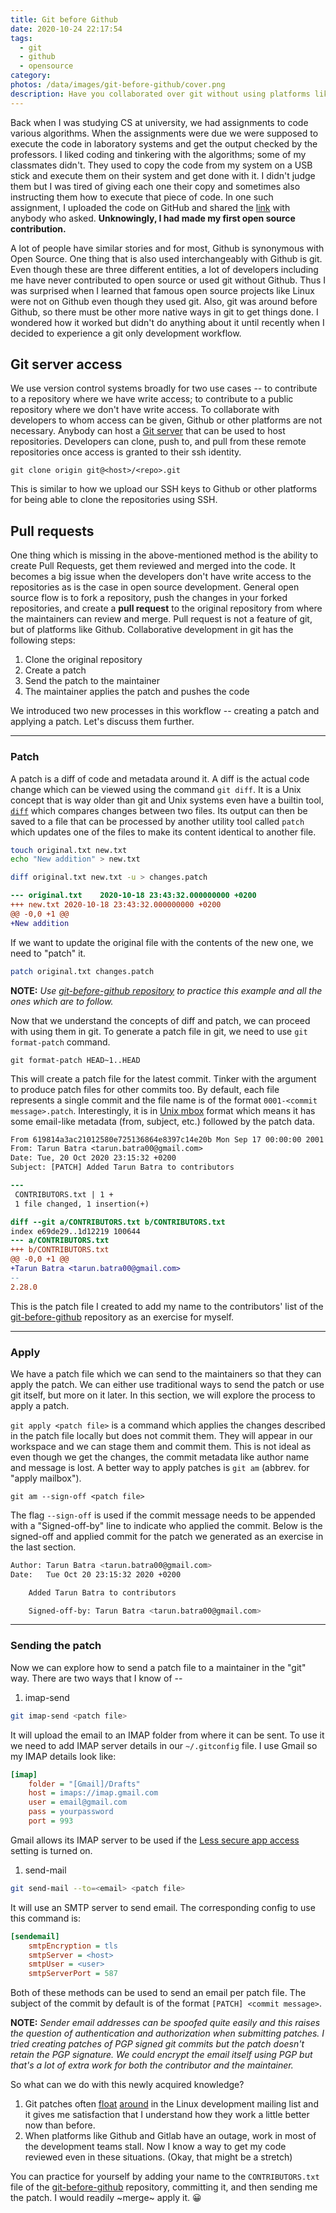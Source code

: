 ```yaml
---
title: Git before Github
date: 2020-10-24 22:17:54
tags:
  - git
  - github
  - opensource
category:
photos: /data/images/git-before-github/cover.png
description: Have you collaborated over git without using platforms like Github? I haven't either. But git is distributed in itself so it is possible and here is how.
---
```


Back when I was studying CS at university, we had assignments to code various algorithms. When the assignments were due we were supposed to execute the code in laboratory systems and get the output checked by the professors. I liked coding and tinkering with the algorithms; some of my classmates didn't. They used to copy the code from my system on a USB stick and execute them on their system and get done with it. I didn't judge them but I was tired of giving each one their copy and sometimes also instructing them how to execute that piece of code. In one such assignment, I uploaded the code on GitHub and shared the [link][re2nfa-repo] with anybody who asked. __Unknowingly, I had made my first open source contribution.__

A lot of people have similar stories and for most, Github is synonymous with Open Source. One thing that is also used interchangeably with Github is git. Even though these are three different entities, a lot of developers including me have never contributed to open source or used git without Github. Thus I was surprised when I learned that famous open source projects like Linux were not on Github even though they used git. Also, git was around before Github, so there must be other more native ways in git to get things done. I wondered how it worked but didn't do anything about it until recently when I decided to experience a git only development workflow.

## Git server access
We use version control systems broadly for two use cases -- to contribute to a repository where we have write access; to contribute to a public repository where we don't have write access. To collaborate with developers to whom access can be given, Github or other platforms are not necessary. Anybody can host a [Git server][git-server-guide] that can be used to host repositories. Developers can clone, push to, and pull from these remote repositories once access is granted to their ssh identity.

```
git clone origin git@<host>/<repo>.git
```

This is similar to how we upload our SSH keys to Github or other platforms for being able to clone the repositories using SSH.

## Pull requests
One thing which is missing in the above-mentioned method is the ability to create Pull Requests, get them reviewed and merged into the code. It becomes a big issue when the developers don't have write access to the repositories as is the case in open source development. General open source flow is to fork a repository, push the changes in your forked repositories, and create a __pull request__ to the original repository from where the maintainers can review and merge. Pull request is not a feature of git, but of platforms like Github. Collaborative development in git has the following steps:
1. Clone the original repository
2. Create a patch
3. Send the patch to the maintainer
4. The maintainer applies the patch and pushes the code

We introduced two new processes in this workflow -- creating a patch and applying a patch. Let's discuss them further.

---
### Patch
A patch is a diff of code and metadata around it. A diff is the actual code change which can be viewed using the command `git diff`. It is a Unix concept that is way older than git and Unix systems even have a builtin tool, [`diff`][diff-man-page] which compares changes between two files. Its output can then be saved to a file that can be processed by another utility tool called `patch` which updates one of the files to make its content identical to another file.
```sh
touch original.txt new.txt
echo "New addition" > new.txt
```
```sh
diff original.txt new.txt -u > changes.patch
```
```patch changes.patch
--- original.txt	2020-10-18 23:43:32.000000000 +0200
+++ new.txt	2020-10-18 23:43:32.000000000 +0200
@@ -0,0 +1 @@
+New addition
```
If we want to update the original file with the contents of the new one, we need to "patch" it.
```sh
patch original.txt changes.patch
```
__NOTE:__ _Use [git-before-github repository][git-before-github-repo] to practice this example and all the ones which are to follow._

Now that we understand the concepts of diff and patch, we can proceed with using them in git. To generate a patch file in git, we need to use `git format-patch` command.
```
git format-patch HEAD~1..HEAD
```

This will create a patch file for the latest commit. Tinker with the argument to produce patch files for other commits too. By default, each file represents a single commit and the file name is of the format `0001-<commit message>.patch`. Interestingly, it is in [Unix mbox][unix-mbox-wiki] format which means it has some email-like metadata (from, subject, etc.) followed by the patch data.
```patch 0001-Added-Tarun-Batra-to-contributors.patch
From 619814a3ac21012580e725136864e8397c14e20b Mon Sep 17 00:00:00 2001
From: Tarun Batra <tarun.batra00@gmail.com>
Date: Tue, 20 Oct 2020 23:15:32 +0200
Subject: [PATCH] Added Tarun Batra to contributors

---
 CONTRIBUTORS.txt | 1 +
 1 file changed, 1 insertion(+)

diff --git a/CONTRIBUTORS.txt b/CONTRIBUTORS.txt
index e69de29..1d12219 100644
--- a/CONTRIBUTORS.txt
+++ b/CONTRIBUTORS.txt
@@ -0,0 +1 @@
+Tarun Batra <tarun.batra00@gmail.com>
--
2.28.0
```
This is the patch file I created to add my name to the contributors' list of the [git-before-github][git-before-github-repo] repository as an exercise for myself.

---
### Apply
We have a patch file which we can send to the maintainers so that they can apply the patch. We can either use traditional ways to send the patch or use git itself, but more on it later. In this section, we will explore the process to apply a patch.

`git apply <patch file>` is a command which applies the changes described in the patch file locally but does not commit them. They will appear in our workspace and we can stage them and commit them. This is not ideal as even though we get the changes, the commit metadata like author name and message is lost. A better way to apply patches is `git am` (abbrev. for "apply mailbox").
```
git am --sign-off <patch file>
```
The flag `--sign-off` is used if the commit message needs to be appended with a "Signed-off-by" line to indicate who applied the commit. Below is the signed-off and applied commit for the patch we generated as an exercise in the last section.
```sh git log
Author: Tarun Batra <tarun.batra00@gmail.com>
Date:   Tue Oct 20 23:15:32 2020 +0200

    Added Tarun Batra to contributors

    Signed-off-by: Tarun Batra <tarun.batra00@gmail.com>
```
---
### Sending the patch
Now we can explore how to send a patch file to a maintainer in the "git" way. There are two ways that I know of --

1. imap-send
```sh
git imap-send <patch file>
```
It will upload the email to an IMAP folder from where it can be sent. To use it we need to add IMAP server details in our `~/.gitconfig` file. I use Gmail so my IMAP details look like:
```ini
[imap]
	folder = "[Gmail]/Drafts"
	host = imaps://imap.gmail.com
	user = email@gmail.com
	pass = yourpassword
	port = 993
```
Gmail allows its IMAP server to be used if the [Less secure app access][google-less-secure-setting] setting is turned on.

1. send-mail
```sh
git send-mail --to=<email> <patch file>
```
It will use an SMTP server to send email. The corresponding config to use this command is:
```ini
[sendemail]
	smtpEncryption = tls
	smtpServer = <host>
	smtpUser = <user>
	smtpServerPort = 587
```
Both of these methods can be used to send an email per patch file. The subject of the commit by default is of the format `[PATCH] <commit message>`.

__NOTE:__ _Sender email addresses can be spoofed quite easily and this raises the question of authentication and authorization when submitting patches. I tried creating patches of PGP signed git commits but the patch doesn't retain the PGP signature. We could encrypt the email itself using PGP but that's a lot of extra work for both the contributor and the maintainer._

So what can we do with this newly acquired knowledge?
1. Git patches often [float][lkml-1] [around][lkml-2] in the Linux development mailing list and it gives me satisfaction that I understand how they work a little better now than before.
2. When platforms like Github and Gitlab have an outage, work in most of the development teams stall. Now I know a way to get my code reviewed even in these situations. (Okay, that might be a stretch)

You can practice for yourself by adding your name to the `CONTRIBUTORS.txt` file of the [git-before-github][git-before-github-repo] repository, committing it, and then sending me the patch. I would readily ~merge~ apply it. 😀

[re2nfa-repo]: https://github.com/tarunbatra/re2nfa
[git-server-guide]: https://git-scm.com/book/en/v2/Git-on-the-Server-Setting-Up-the-Server
[diff-man-page]: https://man7.org/linux/man-pages/man1/diff.1.html
[git-before-github-repo]: https://github.com/tarunbatra/git-before-github
[unix-mbox-wiki]: https://en.wikipedia.org/wiki/Mbox
[google-less-secure-setting]: https://myaccount.google.com/lesssecureapps
[lkml-1]: https://lkml.org/lkml/2020/10/16/629
[lkml-2]: https://lkml.org/lkml/2020/10/19/82

